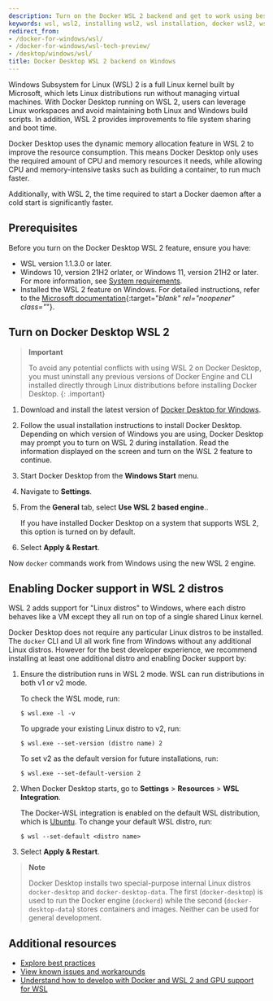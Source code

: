 ```yaml
---
description: Turn on the Docker WSL 2 backend and get to work using best practices, GPU support, and more in this thorough guide. 
keywords: wsl, wsl2, installing wsl2, wsl installation, docker wsl2, wsl docker, wsl2 tech preview, wsl install docker, install docker wsl, how to install docker in wsl
redirect_from:
- /docker-for-windows/wsl/
- /docker-for-windows/wsl-tech-preview/
- /desktop/windows/wsl/
title: Docker Desktop WSL 2 backend on Windows
---
```


Windows Subsystem for Linux (WSL) 2 is a full Linux kernel built by Microsoft, which lets Linux distributions run without managing virtual machines. With Docker Desktop running on WSL 2, users can leverage Linux workspaces and avoid maintaining both Linux and Windows build scripts. In addition, WSL 2 provides improvements to file system sharing and boot time.

Docker Desktop uses the dynamic memory allocation feature in WSL 2 to improve the resource consumption. This means Docker Desktop only uses the required amount of CPU and memory resources it needs, while allowing CPU and memory-intensive tasks such as building a container, to run much faster.

Additionally, with WSL 2, the time required to start a Docker daemon after a cold start is significantly faster. 

## Prerequisites

Before you turn on the Docker Desktop WSL 2 feature, ensure you have:

- WSL version 1.1.3.0 or later.
- Windows 10, version 21H2 orlater, or Windows 11, version 21H2 or later. For more information, see [System requirements](https://docs.docker.com/desktop/install/windows-install/#system-requirements).
- Installed the WSL 2 feature on Windows. For detailed instructions, refer to the [Microsoft documentation](https://docs.microsoft.com/en-us/windows/wsl/install-win10){:target="_blank" rel="noopener" class="_"}.

## Turn on Docker Desktop WSL 2

> **Important**
>
> To avoid any potential conflicts with using WSL 2 on Docker Desktop, you must uninstall any previous versions of Docker Engine and CLI installed directly through Linux distributions before installing Docker Desktop.
{: .important}

1. Download and install the latest version of [Docker Desktop for Windows](https://desktop.docker.com/win/main/amd64/Docker%20Desktop%20Installer.exe).
2. Follow the usual installation instructions to install Docker Desktop. Depending on which version of Windows you are using, Docker Desktop may prompt you to turn on WSL 2 during installation. Read the information displayed on the screen and turn on the WSL 2 feature to continue.
3. Start Docker Desktop from the **Windows Start** menu.
4. Navigate to **Settings**.
5. From the **General** tab, select **Use WSL 2 based engine**..

    If you have installed Docker Desktop on a system that supports WSL 2, this option is turned on by default.
6. Select **Apply & Restart**.

Now `docker` commands work from Windows using the new WSL 2 engine.

## Enabling Docker support in WSL 2 distros

WSL 2 adds support for "Linux distros" to Windows, where each distro behaves like a VM except they all run on top of a single shared Linux kernel.

Docker Desktop does not require any particular Linux distros to be installed. The `docker` CLI and UI all work fine from Windows without any additional Linux distros. However for the best developer experience, we recommend installing at least one additional distro and enabling Docker support by:

1. Ensure the distribution runs in WSL 2 mode. WSL can run distributions in both v1 or v2 mode.

    To check the WSL mode, run:

     ```console
     $ wsl.exe -l -v
     ```

    To upgrade your existing Linux distro to v2, run:

    ```console
    $ wsl.exe --set-version (distro name) 2
    ```

    To set v2 as the default version for future installations, run:

    ```console
    $ wsl.exe --set-default-version 2
    ```

2. When Docker Desktop starts, go to **Settings** > **Resources** > **WSL Integration**.

    The Docker-WSL integration is enabled on the default WSL distribution, which is [Ubuntu](https://learn.microsoft.com/en-us/windows/wsl/install). To change your default WSL distro, run:
     ```console
    $ wsl --set-default <distro name>
    ```

3. Select **Apply & Restart**.

> **Note**
>
> Docker Desktop installs two special-purpose internal Linux distros `docker-desktop` and `docker-desktop-data`. The first (`docker-desktop`) is used to run the Docker engine (`dockerd`) while the second (`docker-desktop-data`) stores containers and images. Neither can be used for general development.

## Additional resources

- [Explore best practices](best-practices.md)
- [View known issues and workarounds](Known-issues-workarounds.md)
- [Understand how to develop with Docker and WSL 2 and GPU support for WSL](use-wsl.md)
